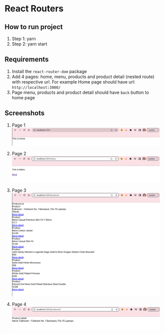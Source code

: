 # React Routers

## How to run project

1. Step 1: yarn
2. Step 2: yarn start

## Requirements

1. Install the `react-router-dom` package
2. Add 4 pages: home, menu, products and product detail (nested route) with respective url. For example Home page should have url: `http://localhost:3000/`
3. Page menu, products and product detail should have `back` button to home page

## Screenshots

1. Page 1
   ![](./screenshots/home.png)

2. Page 2
   ![](./screenshots/menu.png)

3. Page 3
   ![](./screenshots/products.png)

4. Page 4
   ![](./screenshots/product1.png)
